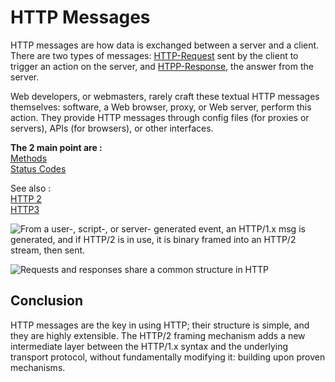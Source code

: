 # HTTP Messages

HTTP messages are how data is exchanged between a server and a client. There are two types of messages: [HTTP-Request](Web-Network/Network/HTTP-Request.md) sent by the client to trigger an action on the server, and [HTPP-Response](Web-Network/Network/HTPP-Response.md), the answer from the server.

Web developers, or webmasters, rarely craft these textual HTTP messages themselves: software, a Web browser, proxy, or Web server, perform this action. They provide HTTP messages through config files (for proxies or servers), APIs (for browsers), or other interfaces.

**The 2 main point are :**  
[Methods](Web-Network/Network/Methods.md)  
[Status Codes](Web-Network/Network/Status%20Codes.md)

See also :  
[HTTP 2](Web-Network/Network/HTTP-2.md)  
[HTTP3](Web-Network/Network/HTTP-3.md)  

![From a user-, script-, or server- generated event, an HTTP/1.x msg is generated, and if HTTP/2 is in use, it is binary framed into an HTTP/2 stream, then sent.](https://developer.mozilla.org/en-US/docs/Web/HTTP/Messages/httpmsg2.png)


![Requests and responses share a common structure in HTTP](https://developer.mozilla.org/en-US/docs/Web/HTTP/Messages/httpmsgstructure2.png)

## Conclusion

HTTP messages are the key in using HTTP; their structure is simple, and they are highly extensible. The HTTP/2 framing mechanism adds a new intermediate layer between the HTTP/1.x syntax and the underlying transport protocol, without fundamentally modifying it: building upon proven mechanisms.